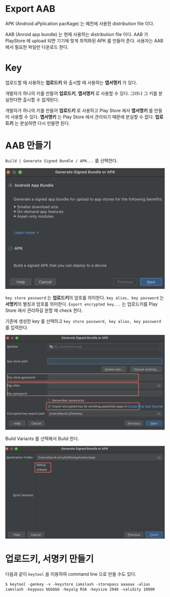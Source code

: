 # Export AAB

APK (Android aPplication pacKage) 는 예전에 사용한 distribution file 이다.

AAB (Anroid app bundle) 는 현재 사용하는 distribution file 이다. AAB 가 PlayStore 에 upload 되면 기기에 맞게 최적화된 APK 를 만들어 준다. 사용자는 AAB 에서 필요한 파일만 다운로드 한다.

# Key

업로드할 때 사용하는 **업로드키** 와 출시할 때 사용하는 **앱서명키** 가 있다.

개발자가 하나의 키를 만들어 **업로드키**, **앱서명키** 로 사용할 수 있다. 그러나 그 키를 분실한다면 출시할 수 없게된다.

개발자가 하나의 키를 만들어 **업로드키** 로 사용하고 Play Store 에서 
**앱서명키** 를 만들어 사용할 수 있다. **앱서명키** 는 Play Store 에서 관리되기 때문에 분실할 수 없다. **업로드키** 는 분실하면 다시 만들면 된다.

# AAB 만들기

`Build | Generate Signed Bundle / APK...` 를 선택한다.

![](img/android_generate_signed_bundle_01.png)

`key store password` 는 **업로드키**의 암호를 의미한다. `key alias, key password` 는 **서명키**의 별칭과 암호를 의미한다. `Export encrypted key...` 는 업로드키를 Play Store 에서 관리하길 원할 때 check 한다. 

기존에 생성한 key 를 선택하고 `key store password, key alias, key password` 를 입력한다.

![](img/android_generate_signed_bundle_02.png)

Build Variants 를 선택해서 Build 한다.

![](img/android_generate_signed_bundle_03.png)

# 업로드키, 서명키 만들기

다음과 같이 `keytool` 을 이용하여 command line 으로 만들 수도 있다.

```
$ keytool -genkey -v -keystore iamslash -storepass aaaaaa -alias iamslash -keypass bbbbbb -keyalg RSA -keysize 2048 -validity 10000
```
